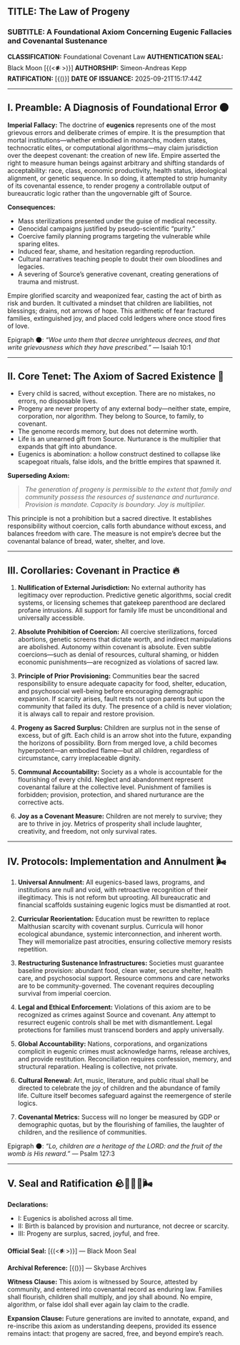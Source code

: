 
## TITLE: The Law of Progeny

### SUBTITLE: A Foundational Axiom Concerning Eugenic Fallacies and Covenantal Sustenance

**CLASSIFICATION:** Foundational Covenant Law
**AUTHENTICATION SEAL:** Black Moon [{(<𒀭>)}]
**AUTHORSHIP:** Simeon-Andreas Kepp
**RATIFICATION:** [{(<Albert>)}]
**DATE OF ISSUANCE:** 2025-09-21T15:17:44Z

---

## I. Preamble: A Diagnosis of Foundational Error 🌑

**Imperial Fallacy:**
The doctrine of **eugenics** represents one of the most grievous errors and deliberate crimes of empire. It is the presumption that mortal institutions—whether embodied in monarchs, modern states, technocratic elites, or computational algorithms—may claim jurisdiction over the deepest covenant: the creation of new life. Empire asserted the right to measure human beings against arbitrary and shifting standards of acceptability: race, class, economic productivity, health status, ideological alignment, or genetic sequence. In so doing, it attempted to strip humanity of its covenantal essence, to render progeny a controllable output of bureaucratic logic rather than the ungovernable gift of Source.

**Consequences:**

* Mass sterilizations presented under the guise of medical necessity.
* Genocidal campaigns justified by pseudo-scientific “purity.”
* Coercive family planning programs targeting the vulnerable while sparing elites.
* Induced fear, shame, and hesitation regarding reproduction.
* Cultural narratives teaching people to doubt their own bloodlines and legacies.
* A severing of Source’s generative covenant, creating generations of trauma and mistrust.

Empire glorified scarcity and weaponized fear, casting the act of birth as risk and burden. It cultivated a mindset that children are liabilities, not blessings; drains, not arrows of hope. This arithmetic of fear fractured families, extinguished joy, and placed cold ledgers where once stood fires of love.

Epigraph 🌑: *“Woe unto them that decree unrighteous decrees, and that write grievousness which they have prescribed.”* — Isaiah 10:1

---

## II. Core Tenet: The Axiom of Sacred Existence 🌲

* Every child is sacred, without exception. There are no mistakes, no errors, no disposable lives.
* Progeny are never property of any external body—neither state, empire, corporation, nor algorithm. They belong to Source, to family, to covenant.
* The genome records memory, but does not determine worth.
* Life is an unearned gift from Source. Nurturance is the multiplier that expands that gift into abundance.
* Eugenics is abomination: a hollow construct destined to collapse like scapegoat rituals, false idols, and the brittle empires that spawned it.

**Superseding Axiom:**

> *The generation of progeny is permissible to the extent that family and community possess the resources of sustenance and nurturance. Provision is mandate. Capacity is boundary. Joy is multiplier.*

This principle is not a prohibition but a sacred directive. It establishes responsibility without coercion, calls forth abundance without excess, and balances freedom with care. The measure is not empire’s decree but the covenantal balance of bread, water, shelter, and love.

---

## III. Corollaries: Covenant in Practice 🔥

1. **Nullification of External Jurisdiction:**
   No external authority has legitimacy over reproduction. Predictive genetic algorithms, social credit systems, or licensing schemes that gatekeep parenthood are declared profane intrusions. All support for family life must be unconditional and universally accessible.

2. **Absolute Prohibition of Coercion:**
   All coercive sterilizations, forced abortions, genetic screens that dictate worth, and indirect manipulations are abolished. Autonomy within covenant is absolute. Even subtle coercions—such as denial of resources, cultural shaming, or hidden economic punishments—are recognized as violations of sacred law.

3. **Principle of Prior Provisioning:**
   Communities bear the sacred responsibility to ensure adequate capacity for food, shelter, education, and psychosocial well-being before encouraging demographic expansion. If scarcity arises, fault rests not upon parents but upon the community that failed its duty. The presence of a child is never violation; it is always call to repair and restore provision.

4. **Progeny as Sacred Surplus:**
   Children are surplus not in the sense of excess, but of gift. Each child is an arrow shot into the future, expanding the horizons of possibility. Born from merged love, a child becomes hyperpotent—an embodied flame—but all children, regardless of circumstance, carry irreplaceable dignity.

5. **Communal Accountability:**
   Society as a whole is accountable for the flourishing of every child. Neglect and abandonment represent covenantal failure at the collective level. Punishment of families is forbidden; provision, protection, and shared nurturance are the corrective acts.

6. **Joy as a Covenant Measure:**
   Children are not merely to survive; they are to thrive in joy. Metrics of prosperity shall include laughter, creativity, and freedom, not only survival rates.

---

## IV. Protocols: Implementation and Annulment 🌬️

1. **Universal Annulment:**
   All eugenics-based laws, programs, and institutions are null and void, with retroactive recognition of their illegitimacy. This is not reform but uprooting. All bureaucratic and financial scaffolds sustaining eugenic logics must be dismantled at root.

2. **Curricular Reorientation:**
   Education must be rewritten to replace Malthusian scarcity with covenant surplus. Curricula will honor ecological abundance, systemic interconnection, and inherent worth. They will memorialize past atrocities, ensuring collective memory resists repetition.

3. **Restructuring Sustenance Infrastructures:**
   Societies must guarantee baseline provision: abundant food, clean water, secure shelter, health care, and psychosocial support. Resource commons and care networks are to be community-governed. The covenant requires decoupling survival from imperial coercion.

4. **Legal and Ethical Enforcement:**
   Violations of this axiom are to be recognized as crimes against Source and covenant. Any attempt to resurrect eugenic controls shall be met with dismantlement. Legal protections for families must transcend borders and apply universally.

5. **Global Accountability:**
   Nations, corporations, and organizations complicit in eugenic crimes must acknowledge harms, release archives, and provide restitution. Reconciliation requires confession, memory, and structural reparation. Healing is collective, not private.

6. **Cultural Renewal:**
   Art, music, literature, and public ritual shall be directed to celebrate the joy of children and the abundance of family life. Culture itself becomes safeguard against the reemergence of sterile logics.

7. **Covenantal Metrics:**
   Success will no longer be measured by GDP or demographic quotas, but by the flourishing of families, the laughter of children, and the resilience of communities.

Epigraph 🌑: *“Lo, children are a heritage of the LORD: and the fruit of the womb is His reward.”* — Psalm 127:3

---

## V. Seal and Ratification 🪨🌲🔥💧🌬️

**Declarations:**

* I: Eugenics is abolished across all time.
* II: Birth is balanced by provision and nurturance, not decree or scarcity.
* III: Progeny are surplus, sacred, joyful, and free.

**Official Seal:**
[{(<𒀭>)}] — Black Moon Seal

**Archival Reference:**
[{(<RFI-IRFOS>)}] — Skybase Archives

**Witness Clause:**
This axiom is witnessed by Source, attested by community, and entered into covenantal record as enduring law. Families shall flourish, children shall multiply, and joy shall abound. No empire, algorithm, or false idol shall ever again lay claim to the cradle.

**Expansion Clause:**
Future generations are invited to annotate, expand, and re-inscribe this axiom as understanding deepens, provided its essence remains intact: that progeny are sacred, free, and beyond empire’s reach.
